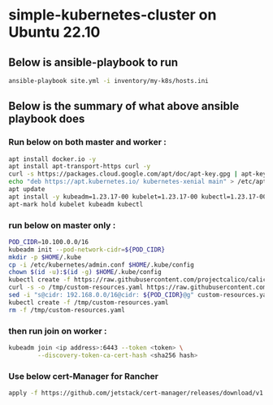 # simple-kubernetes-cluster on Ubuntu 22.10  

## Below is ansible-playbook to run
```bash
ansible-playbook site.yml -i inventory/my-k8s/hosts.ini
```

## Below is the summary of what above ansible playbook does

### Run below on both master and worker :  
```bash
apt install docker.io -y
apt install apt-transport-https curl -y
curl -s https://packages.cloud.google.com/apt/doc/apt-key.gpg | apt-key add
echo "deb https://apt.kubernetes.io/ kubernetes-xenial main" > /etc/apt/sources.list.d/kubernetes.list
apt update
apt install -y kubeadm=1.23.17-00 kubelet=1.23.17-00 kubectl=1.23.17-00 kubernetes-cni=1.1.1-00
apt-mark hold kubelet kubeadm kubectl
```
  
### run below on master only :  
```bash
POD_CIDR=10.100.0.0/16
kubeadm init --pod-network-cidr=${POD_CIDR}
mkdir -p $HOME/.kube
cp -i /etc/kubernetes/admin.conf $HOME/.kube/config
chown $(id -u):$(id -g) $HOME/.kube/config
kubectl create -f https://raw.githubusercontent.com/projectcalico/calico/v3.25.1/manifests/tigera-operator.yaml
curl -s -o /tmp/custom-resources.yaml https://raw.githubusercontent.com/projectcalico/calico/v3.25.1/manifests/custom-resources.yaml
sed -i "s@cidr: 192.168.0.0/16@cidr: ${POD_CIDR}@g" custom-resources.yaml
kubectl create -f /tmp/custom-resources.yaml
rm -f /tmp/custom-resources.yaml
```

### then run join on worker :  
```bash
kubeadm join <ip address>:6443 --token <token> \
        --discovery-token-ca-cert-hash <sha256 hash>
```


### Use below cert-Manager for Rancher  
```bash
apply -f https://github.com/jetstack/cert-manager/releases/download/v1.4.0/cert-manager.yaml
```
